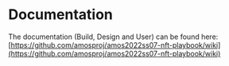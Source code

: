 # Documentation
The documentation (Build, Design and User) can be found here:
[https://github.com/amosproj/amos2022ss07-nft-playbook/wiki](https://github.com/amosproj/amos2022ss07-nft-playbook/wiki)
